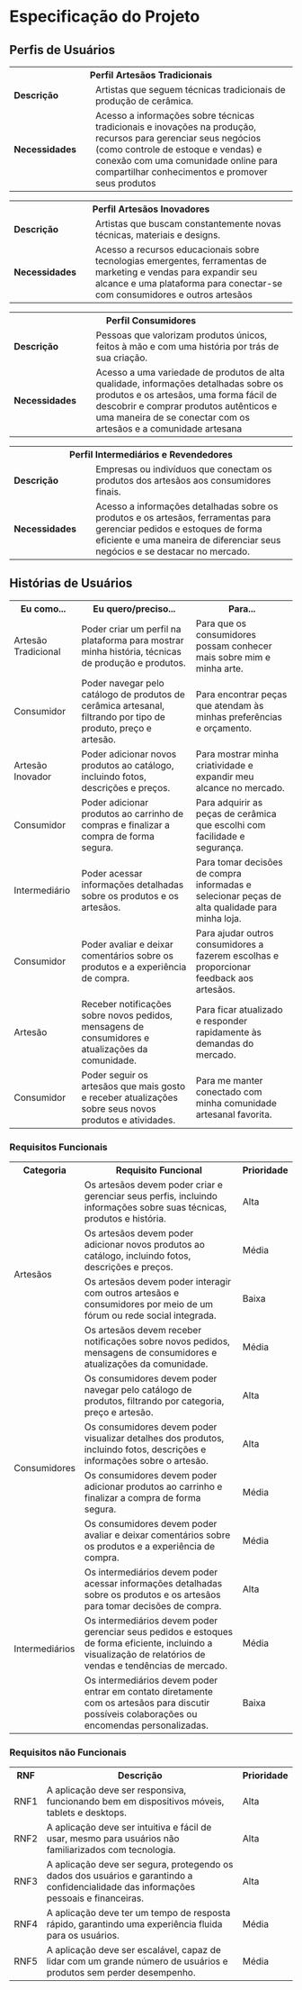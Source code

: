 # Especificação do Projeto

## Perfis de Usuários

<table>
<tbody>
<tr align=center>
<th colspan="2">Perfil Artesãos Tradicionais </th>
</tr>
<tr>
<td width="150px"><b>Descrição</b></td>
<td width="600px">Artistas que seguem técnicas tradicionais de produção de cerâmica.</td>
</tr>
<tr>
<td><b>Necessidades</b></td>
<td>Acesso a informações sobre técnicas tradicionais e inovações na produção, recursos para gerenciar seus negócios (como controle de estoque e vendas) e conexão com uma comunidade online para compartilhar conhecimentos e promover seus produtos</td>
</tr>
</tbody>
</table>

<table>
<tbody>
<tr align=center>
<th colspan="2">Perfil Artesãos Inovadores </th>
</tr>
<tr>
<td width="150px"><b>Descrição</b></td>
<td width="600px">Artistas que buscam constantemente novas técnicas, materiais e designs.</td>
</tr>
<tr>
<td><b>Necessidades</b></td>
<td>Acesso a recursos educacionais sobre tecnologias emergentes, ferramentas de marketing e vendas para expandir seu alcance e uma plataforma para conectar-se com consumidores e outros artesãos</td>
</tr>
</tbody>
</table>

<table>
<tbody>
<tr align=center>
<th colspan="2">Perfil Consumidores </th>
</tr>
<tr>
<td width="150px"><b>Descrição</b></td>
<td width="600px">Pessoas que valorizam produtos únicos, feitos à mão e com uma história por trás de sua criação.</td>
</tr>
<tr>
<td><b>Necessidades</b></td>
<td>Acesso a uma variedade de produtos de alta qualidade, informações detalhadas sobre os produtos e os artesãos, uma forma fácil de descobrir e comprar produtos autênticos e uma maneira de se conectar com os artesãos e a comunidade artesana</td>
</tr>
</tbody>
</table>

<table>
<tbody>
<tr align=center>
<th colspan="2">Perfil Intermediários e Revendedores </th>
</tr>
<tr>
<td width="150px"><b>Descrição</b></td>
<td width="600px">Empresas ou indivíduos que conectam os produtos dos artesãos aos consumidores finais.</td>
</tr>
<tr>
<td><b>Necessidades</b></td>
<td>Acesso a informações detalhadas sobre os produtos e os artesãos, ferramentas para gerenciar pedidos e estoques de forma eficiente e uma maneira de diferenciar seus negócios e se destacar no mercado.</td>
</tr>
</tbody>
</table>


## Histórias de Usuários

<table>
  <tr>
    <th>Eu como...</th>
    <th>Eu quero/preciso...</th>
    <th>Para...</th>
  </tr>
  <tr>
    <td>Artesão Tradicional</td>
    <td>Poder criar um perfil na plataforma para mostrar minha história, técnicas de produção e produtos.</td>
    <td>Para que os consumidores possam conhecer mais sobre mim e minha arte.</td>
  </tr>
  <tr>
    <td>Consumidor</td>
    <td>Poder navegar pelo catálogo de produtos de cerâmica artesanal, filtrando por tipo de produto, preço e artesão.</td>
    <td>Para encontrar peças que atendam às minhas preferências e orçamento.</td>
  </tr>
  <tr>
    <td>Artesão Inovador</td>
    <td>Poder adicionar novos produtos ao catálogo, incluindo fotos, descrições e preços.</td>
    <td>Para mostrar minha criatividade e expandir meu alcance no mercado.</td>
  </tr>
  <tr>
    <td>Consumidor</td>
    <td>Poder adicionar produtos ao carrinho de compras e finalizar a compra de forma segura.</td>
    <td>Para adquirir as peças de cerâmica que escolhi com facilidade e segurança.</td>
  </tr>
  <tr>
    <td>Intermediário</td>
    <td>Poder acessar informações detalhadas sobre os produtos e os artesãos.</td>
    <td>Para tomar decisões de compra informadas e selecionar peças de alta qualidade para minha loja.</td>
  </tr>
  <tr>
    <td>Consumidor</td>
    <td>Poder avaliar e deixar comentários sobre os produtos e a experiência de compra.</td>
    <td>Para ajudar outros consumidores a fazerem escolhas e proporcionar feedback aos artesãos.</td>
  </tr>
  <tr>
    <td>Artesão</td>
    <td>Receber notificações sobre novos pedidos, mensagens de consumidores e atualizações da comunidade.</td>
    <td>Para ficar atualizado e responder rapidamente às demandas do mercado.</td>
  </tr>
  <tr>
    <td>Consumidor</td>
    <td>Poder seguir os artesãos que mais gosto e receber atualizações sobre seus novos produtos e atividades.</td>
    <td>Para me manter conectado com minha comunidade artesanal favorita.</td>
  </tr>
</table>

### Requisitos Funcionais


<table>
  <tr>
    <th>Categoria</th>
    <th>Requisito Funcional</th>
    <th>Prioridade</th>
  </tr>
  <tr>
    <td rowspan="4">Artesãos</td>
    <td>Os artesãos devem poder criar e gerenciar seus perfis, incluindo informações sobre suas técnicas, produtos e história.</td>
    <td>Alta</td>
  </tr>
  <tr>
    <td>Os artesãos devem poder adicionar novos produtos ao catálogo, incluindo fotos, descrições e preços.</td>
    <td>Média</td>
  </tr>
  <tr>
    <td>Os artesãos devem poder interagir com outros artesãos e consumidores por meio de um fórum ou rede social integrada.</td>
    <td>Baixa</td>
  </tr>
  <tr>
    <td>Os artesãos devem receber notificações sobre novos pedidos, mensagens de consumidores e atualizações da comunidade.</td>
    <td>Média</td>
  </tr>
  <tr>
    <td rowspan="4">Consumidores</td>
    <td>Os consumidores devem poder navegar pelo catálogo de produtos, filtrando por categoria, preço e artesão.</td>
    <td>Alta</td>
  </tr>
  <tr>
    <td>Os consumidores devem poder visualizar detalhes dos produtos, incluindo fotos, descrições e informações sobre o artesão.</td>
    <td>Alta</td>
  </tr>
  <tr>
    <td>Os consumidores devem poder adicionar produtos ao carrinho e finalizar a compra de forma segura.</td>
    <td>Média</td>
  </tr>
  <tr>
    <td>Os consumidores devem poder avaliar e deixar comentários sobre os produtos e a experiência de compra.</td>
    <td>Média</td>
  </tr>
  <tr>
    <td rowspan="3">Intermediários</td>
    <td>Os intermediários devem poder acessar informações detalhadas sobre os produtos e os artesãos para tomar decisões de compra.</td>
    <td>Alta</td>
  </tr>
  <tr>
    <td>Os intermediários devem poder gerenciar seus pedidos e estoques de forma eficiente, incluindo a visualização de relatórios de vendas e tendências de mercado.</td>
    <td>Média</td>
  </tr>
  <tr>
    <td>Os intermediários devem poder entrar em contato diretamente com os artesãos para discutir possíveis colaborações ou encomendas personalizadas.</td>
    <td>Baixa</td>
  </tr>
</table>



### Requisitos não Funcionais


<table>
  <tr>
    <th>RNF</th>
    <th>Descrição</th>
    <th>Prioridade</th>
  </tr>
  <tr>
    <td>RNF1</td>
    <td>A aplicação deve ser responsiva, funcionando bem em dispositivos móveis, tablets e desktops.</td>
    <td>Alta</td>
  </tr>
  <tr>
    <td>RNF2</td>
    <td>A aplicação deve ser intuitiva e fácil de usar, mesmo para usuários não familiarizados com tecnologia.</td>
    <td>Alta</td>
  </tr>
  <tr>
    <td>RNF3</td>
    <td>A aplicação deve ser segura, protegendo os dados dos usuários e garantindo a confidencialidade das informações pessoais e financeiras.</td>
    <td>Alta</td>
  </tr>
  <tr>
    <td>RNF4</td>
    <td>A aplicação deve ter um tempo de resposta rápido, garantindo uma experiência fluida para os usuários.</td>
    <td>Média</td>
  </tr>
  <tr>
    <td>RNF5</td>
    <td>A aplicação deve ser escalável, capaz de lidar com um grande número de usuários e produtos sem perder desempenho.</td>
    <td>Média</td>
  </tr>
</table>


